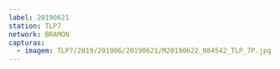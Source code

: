 ```yaml
---
label: 20190621
station: TLP7
network: BRAMON
capturas:
  - imagem: TLP7/2019/201906/20190621/M20190622_084542_TLP_7P.jpg
---
```

